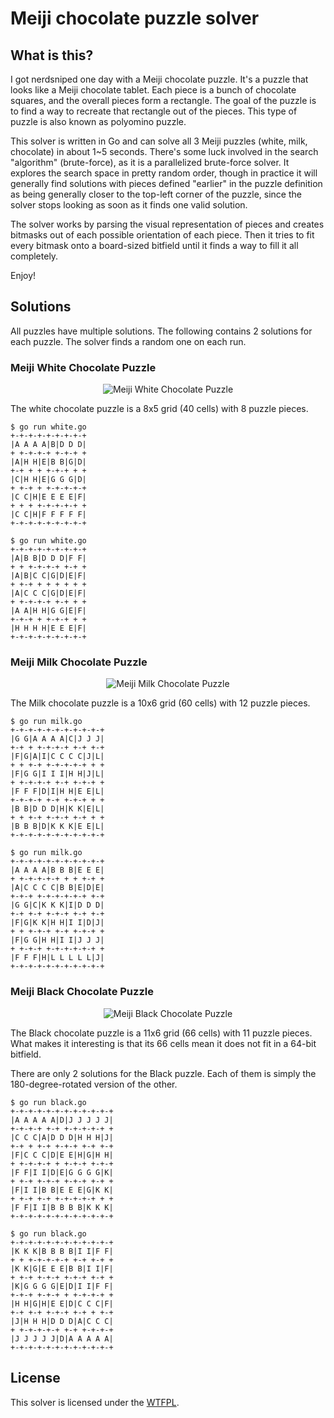 # Meiji chocolate puzzle solver

## What is this?

I got nerdsniped one day with a Meiji chocolate puzzle. It's a puzzle that looks like a Meiji chocolate tablet. Each piece is a bunch of chocolate squares, and the overall pieces form a rectangle. The goal of the puzzle is to find a way to recreate that rectangle out of the pieces. This type of puzzle is also known as polyomino puzzle.

This solver is written in Go and can solve all 3 Meiji puzzles (white, milk, chocolate) in about 1~5 seconds. There's some luck involved in the search "algorithm" (brute-force), as it is a parallelized brute-force solver. It explores the search space in pretty random order, though in practice it will generally find solutions with pieces defined "earlier" in the puzzle definition as being generally closer to the top-left corner of the puzzle, since the solver stops looking as soon as it finds one valid solution.

The solver works by parsing the visual representation of pieces and creates bitmasks out of each possible orientation of each piece. Then it tries to fit every bitmask onto a board-sized bitfield until it finds a way to fill it all completely.

Enjoy!

## Solutions

All puzzles have multiple solutions. The following contains 2 solutions for each puzzle. The solver finds a random one on each run.

### Meiji White Chocolate Puzzle

<div align="center">
	<img src="https://github.com/EtiennePerot/meiji-chocolate-puzzle-solver/blob/master/img/white.jpg?raw=true" alt="Meiji White Chocolate Puzzle"/>
</div>

The white chocolate puzzle is a 8x5 grid (40 cells) with 8 puzzle pieces.

```shell
$ go run white.go
+-+-+-+-+-+-+-+-+
|A A A A|B|D D D|
+ +-+-+-+ +-+-+ +
|A|H H|E|B B|G|D|
+-+ + + +-+-+ + +
|C|H H|E|G G G|D|
+ +-+ + +-+-+-+-+
|C C|H|E E E E|F|
+ + + +-+-+-+-+ +
|C C|H|F F F F F|
+-+-+-+-+-+-+-+-+

$ go run white.go
+-+-+-+-+-+-+-+-+
|A|B B|D D D|F F|
+ + +-+-+-+ +-+ +
|A|B|C C|G|D|E|F|
+ +-+ + + + + + +
|A|C C C|G|D|E|F|
+ +-+-+-+ +-+ + +
|A A|H H|G G|E|F|
+-+-+ + +-+-+ + +
|H H H H|E E E|F|
+-+-+-+-+-+-+-+-+
```

### Meiji Milk Chocolate Puzzle

<div align="center">
	<img src="https://github.com/EtiennePerot/meiji-chocolate-puzzle-solver/blob/master/img/milk.jpg?raw=true" alt="Meiji Milk Chocolate Puzzle"/>
</div>

The Milk chocolate puzzle is a 10x6 grid (60 cells) with 12 puzzle pieces.

```shell
$ go run milk.go
+-+-+-+-+-+-+-+-+-+-+
|G G|A A A A|C|J J J|
+-+ + +-+-+-+ +-+ +-+
|F|G|A|I|C C C C|J|L|
+ + +-+ +-+-+-+-+ + +
|F|G G|I I I|H H|J|L|
+ +-+-+-+ +-+ +-+-+ +
|F F F|D|I|H H|E E|L|
+-+-+-+ +-+ +-+-+ + +
|B B|D D D|H|K K|E|L|
+ + +-+ +-+-+ +-+ + +
|B B B|D|K K K|E E|L|
+-+-+-+-+-+-+-+-+-+-+

$ go run milk.go
+-+-+-+-+-+-+-+-+-+-+
|A A A A|B B B|E E E|
+ +-+-+-+-+ + + +-+ +
|A|C C C C|B B|E|D|E|
+-+-+ +-+-+-+-+-+ +-+
|G G|C|K K K|I|D D D|
+-+ +-+ +-+-+ +-+ +-+
|F|G|K K|H H|I I|D|J|
+ + +-+-+ +-+ +-+-+ +
|F|G G|H H|I I|J J J|
+ +-+-+ +-+-+-+-+-+ +
|F F F|H|L L L L L|J|
+-+-+-+-+-+-+-+-+-+-+
```

### Meiji Black Chocolate Puzzle

<div align="center">
	<img src="https://github.com/EtiennePerot/meiji-chocolate-puzzle-solver/blob/master/img/black.jpg?raw=true" alt="Meiji Black Chocolate Puzzle"/>
</div>

The Black chocolate puzzle is a 11x6 grid (66 cells) with 11 puzzle pieces. What makes it interesting is that its 66 cells mean it does not fit in a 64-bit bitfield.

There are only 2 solutions for the Black puzzle. Each of them is simply the 180-degree-rotated version of the other.

```shell
$ go run black.go
+-+-+-+-+-+-+-+-+-+-+-+
|A A A A A|D|J J J J J|
+-+-+-+ +-+ +-+-+-+-+ +
|C C C|A|D D D|H H H|J|
+-+ + +-+ +-+-+ +-+ +-+
|F|C C C|D|E E|H|G|H H|
+ +-+-+-+ + +-+-+ +-+-+
|F F|I I|D|E|G G G G|K|
+ +-+ +-+-+ +-+-+ +-+ +
|F|I I|B B|E E E|G|K K|
+ +-+ +-+ +-+-+-+-+ + +
|F F|I I|B B B B|K K K|
+-+-+-+-+-+-+-+-+-+-+-+

$ go run black.go
+-+-+-+-+-+-+-+-+-+-+-+
|K K K|B B B B|I I|F F|
+ + +-+-+-+-+ +-+ +-+ +
|K K|G|E E E|B B|I I|F|
+ +-+ +-+-+ +-+-+ +-+ +
|K|G G G G|E|D|I I|F F|
+-+-+ +-+-+ + +-+-+-+ +
|H H|G|H|E E|D|C C C|F|
+-+ +-+ +-+-+ +-+ + +-+
|J|H H H|D D D|A|C C C|
+ +-+-+-+-+ +-+ +-+-+-+
|J J J J J|D|A A A A A|
+-+-+-+-+-+-+-+-+-+-+-+
```

## License

This solver is licensed under the [WTFPL](http://www.wtfpl.net/).
